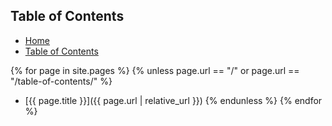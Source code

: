 ## Table of Contents

- [Home](index.md)
- [Table of Contents](table-of-contents.md)

{% for page in site.pages %}
{% unless page.url == "/" or page.url == "/table-of-contents/" %}
- [{{ page.title }}]({{ page.url | relative_url }})
{% endunless %}
{% endfor %}
